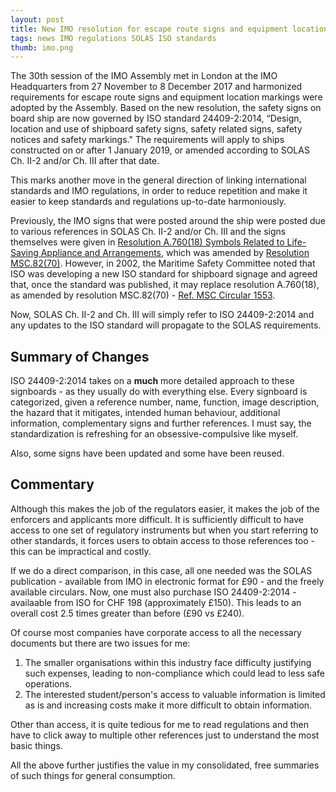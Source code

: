 ```yaml
---
layout: post
title: New IMO resolution for escape route signs and equipment location markings
tags: news IMO regulations SOLAS ISO standards
thumb: imo.png
---
```

The 30th session of the IMO Assembly met in London at the IMO Headquarters from 27 November to 8 December 2017 and harmonized requirements for escape route signs and equipment location markings were adopted by the Assembly.  Based on the new resolution, the safety signs on board ship are now governed by ISO standard 24409-2:2014, “Design, location and use of shipboard safety signs, safety related signs, safety notices and safety markings." The requirements will apply to ships constructed on or after 1 January 2019, or amended according to SOLAS Ch. II-2 and/or Ch. III after that date.

This marks another move in the general direction of linking international standards and IMO regulations, in order to reduce repetition and make it easier to keep standards and regulations up-to-date harmoniously.

Previously, the IMO signs that were posted around the ship were posted due to various references in SOLAS Ch. II-2 and/or Ch. III and the signs themselves were given in [Resolution A.760(18) Symbols Related to Life-Saving Appliance and Arrangements](http://www.imo.org/blast/blastDataHelper.asp?data_id=22605&filename=A760(18)E.pdf), which was amended by [Resolution MSC.82(70)](http://www.imo.org/en/KnowledgeCentre/IndexofIMOResolutions/Maritime-Safety-Committee-(MSC)/Documents/MSC.82(70).pdf).  However, in 2002, the Maritime Safety Committee noted that ISO was developing a new ISO standard for shipboard signage and agreed that, once the standard was published, it may replace resolution A.760(18), as amended by resolution MSC.82(70) - [Ref. MSC Circular 1553](http://www.classysurveyor.com/assets/IMO/MSC.1-Circ.1553%20-%20Shipboard%20Escape%20Route%20Signs%20And%20Emergency%20Equipment%20Location%20Markings%20(Secretariat).pdf).

Now, SOLAS Ch. II-2 and Ch. III will simply refer to ISO 24409-2:2014 and any updates to the ISO standard will propagate to the SOLAS requirements.

## Summary of Changes
ISO 24409-2:2014 takes on a **much** more detailed approach to these signboards - as they usually do with everything else.  Every signboard is categorized, given a reference number, name, function, image description, the hazard that it mitigates, intended human behaviour, additional information, complementary signs and further references.  I must say, the standardization is refreshing for an obsessive-compulsive like myself.

Also, some signs have been updated and some have been reused.

## Commentary

Although this makes the job of the regulators easier, it makes the job of the enforcers and applicants more difficult.  It is sufficiently difficult to have access to one set of regulatory instruments but when you start referring to other standards, it forces users to obtain access to those references too - this can be impractical and costly.

If we do a direct comparison, in this case, all one needed was the SOLAS publication - available from IMO in electronic format for £90 - and the freely available circulars.  Now, one must also purchase ISO 24409-2:2014 - availaable from ISO for CHF 198 (approximately £150).  This leads to an overall cost 2.5 times greater than before (£90 vs £240).

Of course most companies have corporate access to all the necessary documents but there are two issues for me:
1. The smaller organisations within this industry face difficulty justifying such expenses, leading to non-compliance which could lead to less safe operations.
2. The interested student/person's access to valuable information is limited as is and increasing costs make it more difficult to obtain information.

Other than access, it is quite tedious for me to read regulations and then have to click away to multiple other references just to understand the most basic things.

All the above further justifies the value in my consolidated, free summaries of such things for general consumption.
